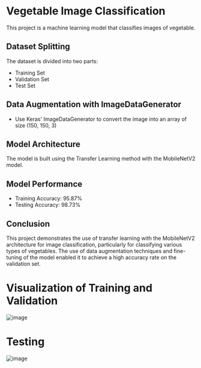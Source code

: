 # Vegetable Image Classification
This project is a machine learning model that classifies images of vegetable.
## Dataset Splitting
The dataset is divided into two parts:
* Training Set 
* Validation Set
* Test Set

## Data Augmentation with ImageDataGenerator
* Use Keras' ImageDataGenerator to convert the image into an array of size (150, 150, 3)

## Model Architecture
The model is built using the Transfer Learning method with the MobileNetV2 model.

## Model Performance
* Training Accuracy: 95.87%
* Testing Accuracy: 98.73%

## Conclusion
This project demonstrates the use of transfer learning with the MobileNetV2 architecture for image classification, particularly for classifying various types of vegetables. The use of data augmentation techniques and fine-tuning of the model enabled it to achieve a high accuracy rate on the validation set.

# Visualization of Training and Validation
![image](https://github.com/user-attachments/assets/16bcc400-0cd0-4eee-9beb-47e9f5a0e7a7)

# Testing
![image](https://github.com/user-attachments/assets/13160117-d436-41e6-84f4-759a6d8b839b)

